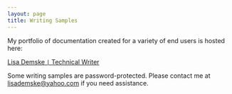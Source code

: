 ```yaml
---
layout: page
title: Writing Samples
---
```


My portfolio of documentation created for a variety of end users is hosted here:

[Lisa Demske ``|`` Technical Writer](https://lisademske.com/)

Some writing samples are password-protected. Please contact me at lisademske@yahoo.com if you need assistance. 
